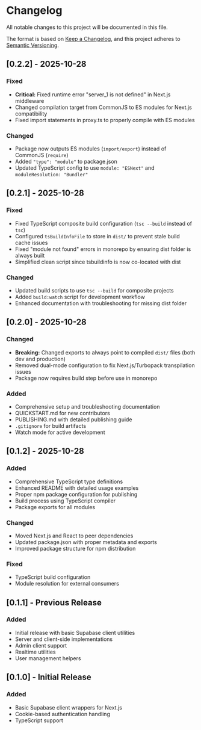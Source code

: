 # Changelog

All notable changes to this project will be documented in this file.

The format is based on [Keep a Changelog](https://keepachangelog.com/en/1.0.0/),
and this project adheres to [Semantic Versioning](https://semver.org/spec/v2.0.0.html).

## [0.2.2] - 2025-10-28

### Fixed
- **Critical:** Fixed runtime error "server_1 is not defined" in Next.js middleware
- Changed compilation target from CommonJS to ES modules for Next.js compatibility
- Fixed import statements in proxy.ts to properly compile with ES modules

### Changed
- Package now outputs ES modules (`import/export`) instead of CommonJS (`require`)
- Added `"type": "module"` to package.json
- Updated TypeScript config to use `module: "ESNext"` and `moduleResolution: "Bundler"`

## [0.2.1] - 2025-10-28

### Fixed
- Fixed TypeScript composite build configuration (`tsc --build` instead of `tsc`)
- Configured `tsBuildInfoFile` to store in `dist/` to prevent stale build cache issues
- Fixed "module not found" errors in monorepo by ensuring dist folder is always built
- Simplified clean script since tsbuildinfo is now co-located with dist

### Changed
- Updated build scripts to use `tsc --build` for composite projects
- Added `build:watch` script for development workflow
- Enhanced documentation with troubleshooting for missing dist folder

## [0.2.0] - 2025-10-28

### Changed
- **Breaking:** Changed exports to always point to compiled `dist/` files (both dev and production)
- Removed dual-mode configuration to fix Next.js/Turbopack transpilation issues
- Package now requires build step before use in monorepo

### Added
- Comprehensive setup and troubleshooting documentation
- QUICKSTART.md for new contributors
- PUBLISHING.md with detailed publishing guide
- `.gitignore` for build artifacts
- Watch mode for active development

## [0.1.2] - 2025-10-28

### Added
- Comprehensive TypeScript type definitions
- Enhanced README with detailed usage examples
- Proper npm package configuration for publishing
- Build process using TypeScript compiler
- Package exports for all modules

### Changed
- Moved Next.js and React to peer dependencies
- Updated package.json with proper metadata and exports
- Improved package structure for npm distribution

### Fixed
- TypeScript build configuration
- Module resolution for external consumers

## [0.1.1] - Previous Release

### Added
- Initial release with basic Supabase client utilities
- Server and client-side implementations
- Admin client support
- Realtime utilities
- User management helpers

## [0.1.0] - Initial Release

### Added
- Basic Supabase client wrappers for Next.js
- Cookie-based authentication handling
- TypeScript support
